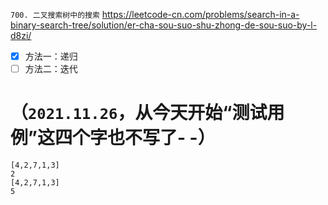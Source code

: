 
`700. 二叉搜索树中的搜索` https://leetcode-cn.com/problems/search-in-a-binary-search-tree/solution/er-cha-sou-suo-shu-zhong-de-sou-suo-by-l-d8zi/
- [x] 方法一：递归
- [ ] 方法二：迭代

# （`2021.11.26`，从今天开始“测试用例”这四个字也不写了- -）

```
[4,2,7,1,3]
2
[4,2,7,1,3]
5
```
